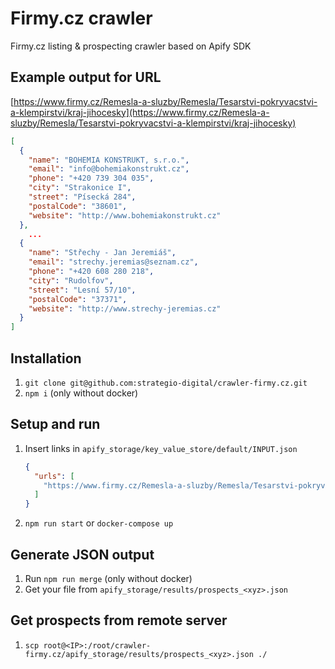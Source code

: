 # Firmy.cz crawler
Firmy.cz listing & prospecting crawler based on Apify SDK

## Example output for URL
[https://www.firmy.cz/Remesla-a-sluzby/Remesla/Tesarstvi-pokryvacstvi-a-klempirstvi/kraj-jihocesky](https://www.firmy.cz/Remesla-a-sluzby/Remesla/Tesarstvi-pokryvacstvi-a-klempirstvi/kraj-jihocesky)

``` json
[
  {
    "name": "BOHEMIA KONSTRUKT, s.r.o.",
    "email": "info@bohemiakonstrukt.cz",
    "phone": "+420 739 304 035",
    "city": "Strakonice I",
    "street": "Písecká 284",
    "postalCode": "38601",
    "website": "http://www.bohemiakonstrukt.cz"
  },
    ...
  {
    "name": "Střechy - Jan Jeremiáš",
    "email": "strechy.jeremias@seznam.cz",
    "phone": "+420 608 280 218",
    "city": "Rudolfov",
    "street": "Lesní 57/10",
    "postalCode": "37371",
    "website": "http://www.strechy-jeremias.cz"
  }
]
```

## Installation
1. `git clone git@github.com:strategio-digital/crawler-firmy.cz.git`
1. `npm i` (only without docker)

## Setup and run
1. Insert links in `apify_storage/key_value_store/default/INPUT.json`
    ``` json
    {
      "urls": [
        "https://www.firmy.cz/Remesla-a-sluzby/Remesla/Tesarstvi-pokryvacstvi-a-klempirstvi/kraj-jihocesky"
      ]
    }
    ```
1. `npm run start` or `docker-compose up`

## Generate JSON output 
1. Run `npm run merge` (only without docker)
1. Get your file from `apify_storage/results/prospects_<xyz>.json`

## Get prospects from remote server
1. `scp root@<IP>:/root/crawler-firmy.cz/apify_storage/results/prospects_<xyz>.json ./`